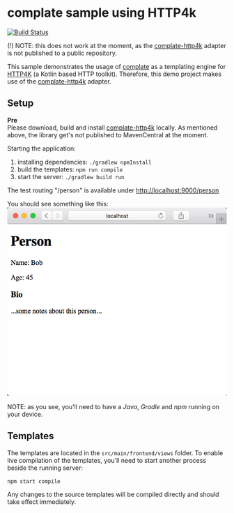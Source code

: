 # complate sample using HTTP4k

[![Build Status](https://travis-ci.org/complate/complate-sample-http4k.svg?branch=master)](https://travis-ci.org/complate/complate-sample-http4k)

(!) NOTE: this does not work at the moment, as the [complate-http4k](https://github.com/complate/complate-http4k) adapter
is not published to a public repository. 
  
  
This sample demonstrates the usage of [complate](https://github.com/complate) as a templating engine for 
[HTTP4K](https://http4k.org) (a Kotlin based HTTP toolkit). Therefore, this demo project makes use of the 
[complate-http4k](https://github.com/complate/complate-http4k) adapter.


## Setup

**Pre**  
Please download, build and install [complate-http4k](https://github.com/complate/complate-http4k) locally. As mentioned
above, the library get's not published to MavenCentral at the moment. 
  
  
Starting the application:
  
1. installing dependencies: `./gradlew npmInstall`
2. build the templates: `npm run compile`
3. start the server: `./gradlew build run`
  
The test routing "/person" is available under [http://localhost:9000/person](http://localhost:9000/person)

You should see something like this:   
![person view](doc/view_person.png)
  
  
NOTE: as you see, you'll need to have a _Java_, _Gradle_ and _npm_ running on your device. 


## Templates

The templates are located in the `src/main/frontend/views` folder. To enable live compilation of the templates,
you'll need to start another process beside the running server:

    npm start compile

Any changes to the source templates will be compiled directly and should take effect immediately.
